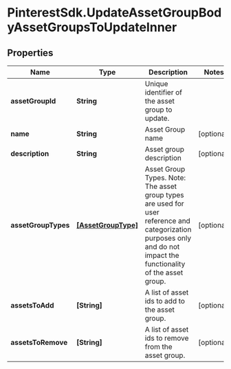 # PinterestSdk.UpdateAssetGroupBodyAssetGroupsToUpdateInner

## Properties

Name | Type | Description | Notes
------------ | ------------- | ------------- | -------------
**assetGroupId** | **String** | Unique identifier of the asset group to update. | 
**name** | **String** | Asset Group name | [optional] 
**description** | **String** | Asset group description | [optional] 
**assetGroupTypes** | [**[AssetGroupType]**](AssetGroupType.md) | Asset Group Types. Note: The asset group types are used for user reference and categorization purposes only and do not impact the functionality of the asset group. | [optional] 
**assetsToAdd** | **[String]** | A list of asset ids to add to the asset group. | [optional] 
**assetsToRemove** | **[String]** | A list of asset ids to remove from the asset group. | [optional] 


